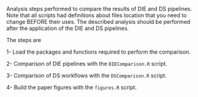 Analysis steps performed to compare the results of DIE and DS pipelines. Note that all scripts had definitions about files location that you need to change BEFORE their uses. The described analysis should be performed after the application of the DIE and DS pipelines.

The steps are 

1-  Load the packages and functions required to perform the comparison.

2-	Comparison of DIE pipelines with the `DIEComparison.R` script.  

3-  Comparison of DS workflows with the `DSComparison.R` script.

4- Build the paper figures with the `figures.R` script.

